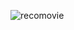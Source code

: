 ![recomovie](https://user-images.githubusercontent.com/86198133/185234261-cdfd3859-77ab-491f-a4f6-529b3511b05f.png)

